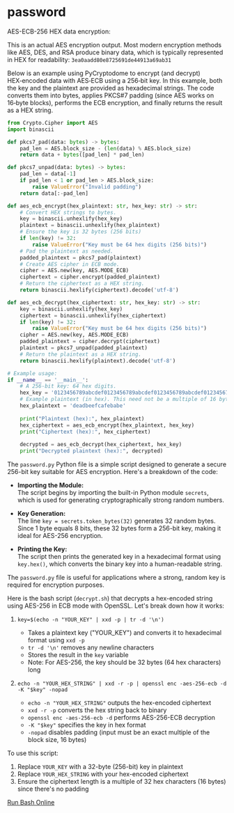 # password
AES-ECB-256 HEX data encryption:

This is an actual AES encryption output. Most modern encryption methods like AES, DES, and RSA produce binary data, which is typically represented in HEX for readability: `3ea0aadd80e8725691de44913a69ab31`

Below is an example using PyCryptodome to encrypt (and decrypt) HEX‑encoded data with AES‑ECB using a 256‑bit key. In this example, both the key and the plaintext are provided as hexadecimal strings. The code converts them into bytes, applies PKCS#7 padding (since AES works on 16‑byte blocks), performs the ECB encryption, and finally returns the result as a HEX string.

```python
from Crypto.Cipher import AES
import binascii

def pkcs7_pad(data: bytes) -> bytes:
    pad_len = AES.block_size - (len(data) % AES.block_size)
    return data + bytes([pad_len] * pad_len)

def pkcs7_unpad(data: bytes) -> bytes:
    pad_len = data[-1]
    if pad_len < 1 or pad_len > AES.block_size:
        raise ValueError("Invalid padding")
    return data[:-pad_len]

def aes_ecb_encrypt(hex_plaintext: str, hex_key: str) -> str:
    # Convert HEX strings to bytes.
    key = binascii.unhexlify(hex_key)
    plaintext = binascii.unhexlify(hex_plaintext)
    # Ensure the key is 32 bytes (256 bits)
    if len(key) != 32:
        raise ValueError("Key must be 64 hex digits (256 bits)")
    # Pad the plaintext as needed.
    padded_plaintext = pkcs7_pad(plaintext)
    # Create AES cipher in ECB mode.
    cipher = AES.new(key, AES.MODE_ECB)
    ciphertext = cipher.encrypt(padded_plaintext)
    # Return the ciphertext as a HEX string.
    return binascii.hexlify(ciphertext).decode('utf-8')

def aes_ecb_decrypt(hex_ciphertext: str, hex_key: str) -> str:
    key = binascii.unhexlify(hex_key)
    ciphertext = binascii.unhexlify(hex_ciphertext)
    if len(key) != 32:
        raise ValueError("Key must be 64 hex digits (256 bits)")
    cipher = AES.new(key, AES.MODE_ECB)
    padded_plaintext = cipher.decrypt(ciphertext)
    plaintext = pkcs7_unpad(padded_plaintext)
    # Return the plaintext as a HEX string.
    return binascii.hexlify(plaintext).decode('utf-8')

# Example usage:
if __name__ == '__main__':
    # A 256-bit key: 64 hex digits.
    hex_key = '0123456789abcdef0123456789abcdef0123456789abcdef0123456789abcdef'
    # Example plaintext (in hex). This need not be a multiple of 16 bytes.
    hex_plaintext = 'deadbeefcafebabe'
    
    print("Plaintext (hex):", hex_plaintext)
    hex_ciphertext = aes_ecb_encrypt(hex_plaintext, hex_key)
    print("Ciphertext (hex):", hex_ciphertext)
    
    decrypted = aes_ecb_decrypt(hex_ciphertext, hex_key)
    print("Decrypted plaintext (hex):", decrypted)
```

The `password.py` Python file is a simple script designed to generate a secure 256-bit key suitable for AES encryption. Here's a breakdown of the code:

- **Importing the Module:**  
  The script begins by importing the built-in Python module `secrets`, which is used for generating cryptographically strong random numbers.

- **Key Generation:**  
  The line `key = secrets.token_bytes(32)` generates 32 random bytes. Since 1 byte equals 8 bits, these 32 bytes form a 256-bit key, making it ideal for AES-256 encryption.

- **Printing the Key:**  
  The script then prints the generated key in a hexadecimal format using `key.hex()`, which converts the binary key into a human-readable string.

The `password.py` file is useful for applications where a strong, random key is required for encryption purposes.

Here is the bash script (`decrypt.sh`) that decrypts a hex-encoded string using AES-256 in ECB mode with OpenSSL. Let's break down how it works:

1. `key=$(echo -n "YOUR_KEY" | xxd -p | tr -d '\n')`
   - Takes a plaintext key ("YOUR_KEY") and converts it to hexadecimal format using `xxd -p`
   - `tr -d '\n'` removes any newline characters
   - Stores the result in the `key` variable
   - Note: For AES-256, the key should be 32 bytes (64 hex characters) long

2. `echo -n "YOUR_HEX_STRING" | xxd -r -p | openssl enc -aes-256-ecb -d -K "$key" -nopad`
   - `echo -n "YOUR_HEX_STRING"` outputs the hex-encoded ciphertext
   - `xxd -r -p` converts the hex string back to binary
   - `openssl enc -aes-256-ecb -d` performs AES-256-ECB decryption
   - `-K "$key"` specifies the key in hex format
   - `-nopad` disables padding (input must be an exact multiple of the block size, 16 bytes)

To use this script:
1. Replace `YOUR_KEY` with a 32-byte (256-bit) key in plaintext
2. Replace `YOUR_HEX_STRING` with your hex-encoded ciphertext
3. Ensure the ciphertext length is a multiple of 32 hex characters (16 bytes) since there's no padding

[Run Bash Online](https://rextester.com/l/bash_online_compiler)
